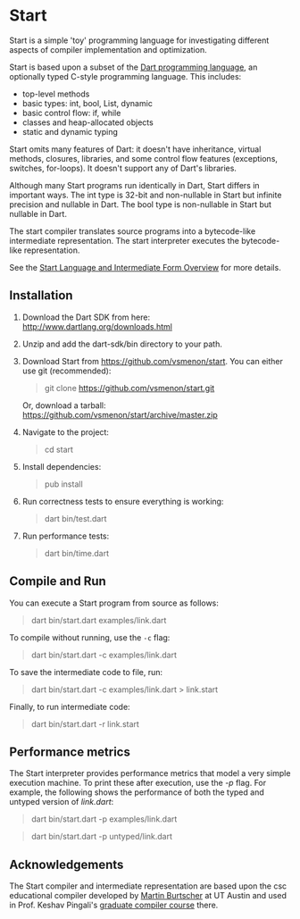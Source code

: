 Start
===================

Start is a simple 'toy' programming language for investigating different aspects of compiler implementation and optimization.

Start is based upon a subset of the [Dart programming language](http://www.dartlang.org), an optionally typed C-style programming language.  This includes:

- top-level methods
- basic types: int, bool, List, dynamic
- basic control flow: if, while
- classes and heap-allocated objects
- static and dynamic typing

Start omits many features of Dart: it doesn't have inheritance, virtual methods, closures, libraries, and some control flow features (exceptions, switches, for-loops).  It doesn't support any of Dart's libraries.

Although many Start programs run identically in Dart, Start differs in important ways.  The int type is 32-bit and non-nullable in Start but infinite precision and nullable in Dart.  The bool type is non-nullable in Start but nullable in Dart.

The start compiler translates source programs into a bytecode-like intermediate representation.  The start
interpreter executes the bytecode-like representation.

See the [Start Language and Intermediate Form Overview](https://github.com/vsmenon/start/wiki/Language-and-IR-Overview) for more details.

Installation
------------

1.  Download the Dart SDK from here: http://www.dartlang.org/downloads.html

2.  Unzip and add the dart-sdk/bin directory to your path.

3.  Download Start from https://github.com/vsmenon/start.  You can either use git (recommended):
  
    > git clone https://github.com/vsmenon/start.git
  
    Or, download a tarball: https://github.com/vsmenon/start/archive/master.zip

4.  Navigate to the project:
    > cd start

5.  Install dependencies:
    > pub install

6.  Run correctness tests to ensure everything is working:
    > dart bin/test.dart

7.  Run performance tests:
    > dart bin/time.dart

Compile and Run
---------------

You can execute a Start program from source as follows:
  > dart bin/start.dart examples/link.dart

To compile without running, use the `-c` flag:
  > dart bin/start.dart -c examples/link.dart

To save the intermediate code to file, run:
  > dart bin/start.dart -c examples/link.dart > link.start

Finally, to run intermediate code:
  > dart bin/start.dart -r link.start

Performance metrics
-------------------

The Start interpreter provides performance metrics that model a very simple execution machine.  To print these after
execution, use the _-p_ flag.  For example, the following shows the performance of both the typed and untyped version
of _link.dart_:

  > dart bin/start.dart -p examples/link.dart
  
  > dart bin/start.dart -p untyped/link.dart

Acknowledgements
----------------

The Start compiler and intermediate representation are based upon the csc educational compiler developed
by [Martin Burtscher](http://cs.txstate.edu/~mb92/) at UT Austin and used in Prof. Keshav Pingali's
[graduate compiler course](http://www.cs.utexas.edu/users/pingali/CS380C/2007fa/index.html) there.


